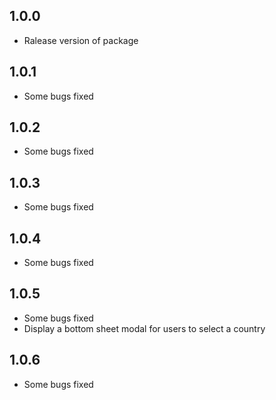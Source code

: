 ## 1.0.0

* Ralease version of package

## 1.0.1

* Some bugs fixed

## 1.0.2

* Some bugs fixed

## 1.0.3

* Some bugs fixed

## 1.0.4

* Some bugs fixed

## 1.0.5

* Some bugs fixed
* Display a bottom sheet modal for users to select a country

## 1.0.6

* Some bugs fixed